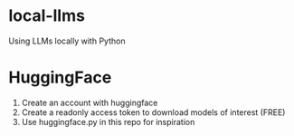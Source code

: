 # local-llms
Using LLMs locally with Python 

# HuggingFace

1) Create an account with huggingface
2) Create a readonly access token to download models of interest (FREE)
3) Use huggingface.py in this repo for inspiration
